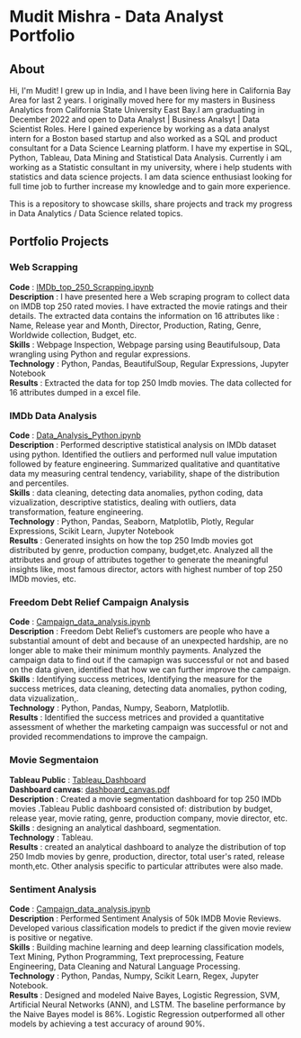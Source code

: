 # Mudit Mishra - Data Analyst Portfolio

## About
Hi, I'm Mudit! I grew up in India, and I have been living here in California Bay Area for last 2 years. I originally moved here for my masters in Business Analytics from California State University East Bay.I am graduating in December 2022 and open to Data Analyst | Business Analsyt | Data Scientist Roles. Here I gained experience by working as a data analyst intern for a Boston based startup and also worked as a SQL and product consultant for a Data Science Learning platform. I have my expertise in SQL, Python, Tableau, Data Mining and Statistical Data Analysis. Currently i am working as a Statistic consultant in my university, where i help students with statistics and data science projects. I am data science enthusiast looking for full time job to further increase my knowledge and to gain more experience. 

This is a repository to showcase skills, share projects and track my progress in Data Analytics / Data Science related topics.

## Portfolio Projects

### Web Scrapping 
**Code** : [IMDb_top_250_Scrapping.ipynb](https://github.com/Mudit0311/Web-Scrapping-Python/blob/main/WEBSCRAPPING_IMDB_top_250.ipynb)<br />
**Description** : I have presented here a Web scraping program to collect data on IMDB top 250 rated movies. I have extracted the movie ratings and their details. The extracted data contains the information on 16 attributes like : Name, Release year and Month, Director, Production, Rating, Genre, Worldwide collection, Budget, etc.<br />
**Skills** : Webpage Inspection, Webpage parsing using Beautifulsoup, Data wrangling using Python and regular expressions.<br />
**Technology** : Python, Pandas, BeautifulSoup, Regular Expressions, Jupyter Notebook<br />
**Results** : Extracted the data for top 250 Imdb movies. The data collected for 16 attributes dumped in a excel file.<br />

### IMDb Data Analysis  
**Code** : [Data_Analysis_Python.ipynb](https://github.com/Mudit0311/Data-Analysis-Using-Python/blob/main/IMDB_DATA_ANALYSIS_PYTHON.ipynb)<br />
**Description** : Performed descriptive statistical analysis on IMDb dataset using python. Identified the outliers and performed null value imputation followed by                       feature engineering. Summarized qualitative and quantitative data my measuring central tendency, variability, shape of the distribution and                             percentiles.<br />
**Skills** : data cleaning, detecting data anomalies, python coding, data vizualization, descriptive statistics, dealing with outliers, data transformation, feature                  engineering.<br />
**Technology** : Python, Pandas, Seaborn, Matplotlib, Plotly, Regular Expressions, Scikit Learn, Jupyter Notebook<br />
**Results** : Generated insights on how the top 250 Imdb movies got distributed by genre, production company, budget,etc. Analyzed all the attributes and group of                   attributes together to generate the meaningful insights like, most famous director, actors with highest number of top 250 IMDb movies, etc.<br />

### Freedom Debt Relief Campaign Analysis  
**Code** : [Campaign_data_analysis.ipynb](https://github.com/Mudit0311/Campaign-Data-Analysis/blob/main/Campaign%20Analysis.ipynb)<br />
**Description** : Freedom Debt Relief’s customers are people who have a substantial amount of debt and because of an unexpected hardship, are no longer able to make                     their minimum monthly payments. Analyzed the campaign data to find out if the camapign was successful or not and based on the data given, identified                   that how we can further improve the campaign. <br />
**Skills** : Identifying success metrices, Identifying the measure for the success metrices, data cleaning, detecting data anomalies, python coding, data                            vizualization,.<br />
**Technology** : Python, Pandas, Numpy, Seaborn, Matplotlib.<br />
**Results** : Identified the success metrices and provided a quantitative assessment of whether the marketing campaign was successful or not and provided                             recommendations to improve the campaign.<br />

### Movie Segmentaion
**Tableau Public** : [Tableau_Dashboard](https://public.tableau.com/app/profile/mudit.mishra3579/viz/MovieSegmentationDashboard/MovieSegmentation)<br />
**Dashboard canvas**: [dashboard_canvas.pdf](https://github.com/Mudit0311/Data-Analysis-Tableau/blob/main/Movie%20Segmentation.png)<br />
**Description** : Created a movie segmentation dashboard for top 250 IMDb movies .Tableau Public dashboard consisted of: distribution by budget, release year, movie                     rating, genre, production company, movie director, etc. <br />
**Skills** : designing an analytical dashboard, segmentation.<br />
**Technology** : Tableau.<br />
**Results** : created an analytical dashboard to analyze the distribution of top 250 Imdb movies by genre, production, director, total user's rated, release month,etc.               Other analysis specific to particular attributes were also made.<br />

### Sentiment Analysis
**Code** : [Campaign_data_analysis.ipynb](https://github.com/Mudit0311/Campaign-Data-Analysis/blob/main/Campaign%20Analysis.ipynb)<br />
**Description** : Performed Sentiment Analysis of 50k IMDB Movie Reviews. Developed various classification models to predict if the given movie review is positive or                     negative. <br />
**Skills** : Building machine learning and deep learning classification models, Text Mining, Python Programming, Text preprocessing, Feature Engineering,                            Data Cleaning and Natural Language Processing. <br />
**Technology** : Python, Pandas, Numpy, Scikit Learn, Regex, Jupyter Notebook.<br />
**Results** : Designed and modeled Naive Bayes, Logistic Regression, SVM, Artificial Neural Networks (ANN), and LSTM. The baseline performance by the Naive Bayes model               is 86%. Logistic Regression outperformed all other models by achieving a test accuracy of around 90%.<br />
